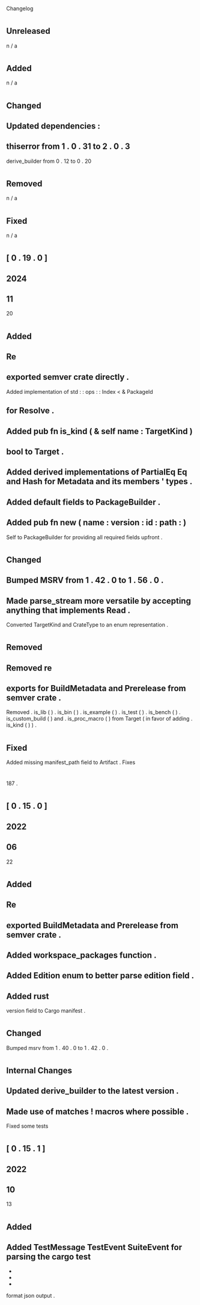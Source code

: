 #
Changelog
#
#
Unreleased
-
n
/
a
#
#
#
Added
-
n
/
a
#
#
#
Changed
-
Updated
dependencies
:
-
thiserror
from
1
.
0
.
31
to
2
.
0
.
3
-
derive_builder
from
0
.
12
to
0
.
20
#
#
#
Removed
-
n
/
a
#
#
#
Fixed
-
n
/
a
#
#
[
0
.
19
.
0
]
-
2024
-
11
-
20
#
#
#
Added
-
Re
-
exported
semver
crate
directly
.
-
Added
implementation
of
std
:
:
ops
:
:
Index
<
&
PackageId
>
for
Resolve
.
-
Added
pub
fn
is_kind
(
&
self
name
:
TargetKind
)
-
>
bool
to
Target
.
-
Added
derived
implementations
of
PartialEq
Eq
and
Hash
for
Metadata
and
its
members
'
types
.
-
Added
default
fields
to
PackageBuilder
.
-
Added
pub
fn
new
(
name
:
version
:
id
:
path
:
)
-
>
Self
to
PackageBuilder
for
providing
all
required
fields
upfront
.
#
#
#
Changed
-
Bumped
MSRV
from
1
.
42
.
0
to
1
.
56
.
0
.
-
Made
parse_stream
more
versatile
by
accepting
anything
that
implements
Read
.
-
Converted
TargetKind
and
CrateType
to
an
enum
representation
.
#
#
#
Removed
-
Removed
re
-
exports
for
BuildMetadata
and
Prerelease
from
semver
crate
.
-
Removed
.
is_lib
(
)
.
is_bin
(
)
.
is_example
(
)
.
is_test
(
)
.
is_bench
(
)
.
is_custom_build
(
)
and
.
is_proc_macro
(
)
from
Target
(
in
favor
of
adding
.
is_kind
(
)
)
.
#
#
#
Fixed
-
Added
missing
manifest_path
field
to
Artifact
.
Fixes
#
187
.
#
#
[
0
.
15
.
0
]
-
2022
-
06
-
22
#
#
#
Added
-
Re
-
exported
BuildMetadata
and
Prerelease
from
semver
crate
.
-
Added
workspace_packages
function
.
-
Added
Edition
enum
to
better
parse
edition
field
.
-
Added
rust
-
version
field
to
Cargo
manifest
.
#
#
#
Changed
-
Bumped
msrv
from
1
.
40
.
0
to
1
.
42
.
0
.
#
#
#
Internal
Changes
-
Updated
derive_builder
to
the
latest
version
.
-
Made
use
of
matches
!
macros
where
possible
.
-
Fixed
some
tests
#
#
[
0
.
15
.
1
]
-
2022
-
10
-
13
#
#
#
Added
-
Added
TestMessage
TestEvent
SuiteEvent
for
parsing
the
cargo
test
-
-
-
-
format
json
output
.
